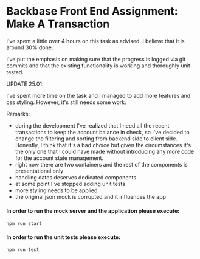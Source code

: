 # Backbase Front End Assignment: Make A Transaction

I've spent a little over 4 hours on this task as advised. I believe that it is around 30% done.

I've put the emphasis on making sure that the progress is logged via git commits and that the existing functionality is working and thoroughly unit tested. 

UPDATE 25.01:

I've spent more time on the task and I managed to add more features and css styling. However, it's still needs some work.

Remarks:
* during the development I've realized that I need all the recent transactions to keep the account balance in check, so I've decided to change the filtering and sorting from backend side to client side. Honestly, I think that it's a bad choice but given the circumstances it's the only one that I could have made without introducing any more code for the account state management.
* right now there are two containers and the rest of the components is presentational only
* handling dates deserves dedicated components
* at some point I've stopped adding unit tests
* more styling needs to be applied
* the original json mock is corrupted and it influences the app

#### In order to run the mock server and the application please execute:
`npm run start`

#### In order to run the unit tests please execute:
`npm run test`
